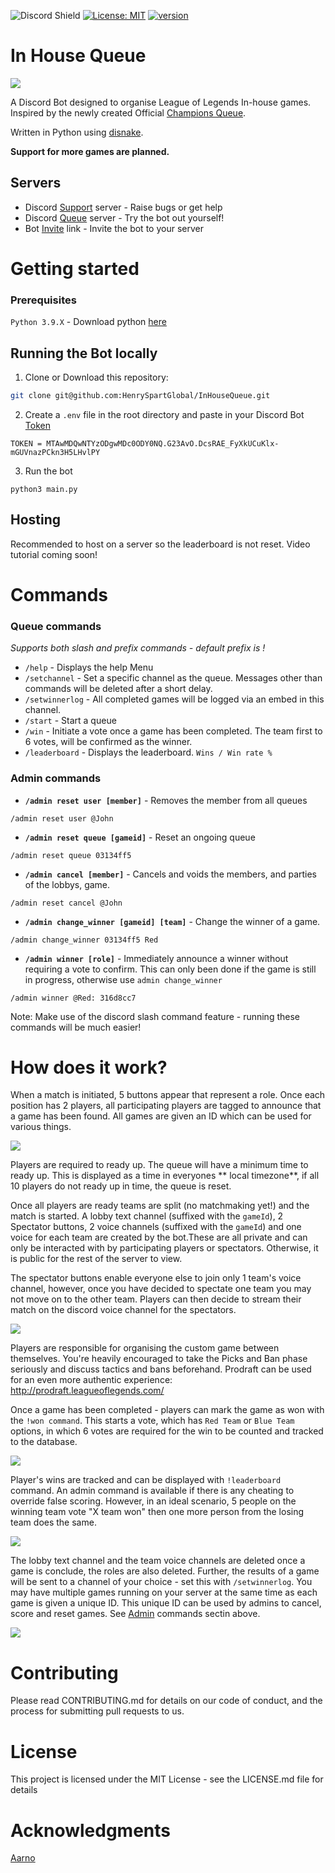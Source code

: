 ![Discord Shield](https://discord.com/api/guilds/1005601917466058792/widget.png?style=shield) [![License: MIT](https://img.shields.io/badge/License-MIT-red.svg)](https://opensource.org/licenses/MIT) [![version](https://img.shields.io/badge/version-v0.1.0-red.svg)](https://semver.org)

# In House Queue
![](https://github.com/HenrySpartGlobal/InHouseQueue/blob/main/assets/queue.png)

A Discord Bot designed to organise League of Legends In-house games. Inspired by the newly created Official [Champions Queue](https://championsqueue.lolesports.com/en-us/).

Written in Python using [disnake](https://docs.disnake.dev/en/stable/). 

**Support for more games are planned.**

## Servers

- Discord [Support](https://discord.gg/FqdatEamYm) server - Raise bugs or get help
- Discord [Queue](https://discord.gg/8DZQcpxnbB) server - Try the bot out yourself!
- Bot [Invite](https://discord.com/api/oauth2/authorize?client_id=1001168331996409856&permissions=3489918032&scope=bot) link - Invite the bot to your server

# Getting started
### Prerequisites
`Python 3.9.X` - Download python [here](https://www.python.org/downloads/)

## Running the Bot locally 
1. Clone or Download this repository:
```bash
git clone git@github.com:HenrySpartGlobal/InHouseQueue.git
```
2. Create a `.env` file in the root directory and paste in your Discord Bot [Token](https://discord.com/developers/applications)
```.env
TOKEN = MTAwMDQwNTYzODgwMDc0ODY0NQ.G23AvO.DcsRAE_FyXkUCuKlx-mGUVnazPCkn3H5LHvlPY
```
3. Run the bot
```
python3 main.py
```

## Hosting
Recommended to host on a server so the leaderboard is not reset. Video tutorial coming soon!

# Commands
### Queue commands
*Supports both slash and prefix commands - default prefix is !*

- `/help` - Displays the help Menu
- `/setchannel` - Set a specific channel as the queue. Messages other than commands will be deleted after a short delay.
- `/setwinnerlog` - All completed games will be logged via an embed in this channel. 
- `/start` - Start a queue
- `/win` - Initiate a vote once a game has been completed. The team first to 6 votes, will be confirmed as the winner.
- `/leaderboard` - Displays the leaderboard. `Wins / Win rate %` 

### Admin commands
- **`/admin reset user [member]`** - Removes the member from all queues
```
/admin reset user @John
```
- **`/admin reset queue [gameid]`** - Reset an ongoing queue
```
/admin reset queue 03134ff5
```
- **`/admin cancel [member]`** - Cancels and voids the members, and parties of the lobbys, game.
```
/admin reset cancel @John
```
- **`/admin change_winner [gameid] [team]`** - Change the winner of a game. 
```
/admin change_winner 03134ff5 Red
```
- **`/admin winner [role]`** - Immediately announce a winner without requiring a vote to confirm. This can only been done if the game is still in progress, otherwise use `admin change_winner`
```
/admin winner @Red: 316d8cc7
```

Note: Make use of the discord slash command feature - running these commands will be much easier!


# How does it work?
When a match is initiated, 5 buttons appear that represent a role. Once each position has 2 players, all participating players are tagged to announce that a game has been found. All games are given an ID which can be used for various things.

![](https://github.com/HenrySpartGlobal/InHouseQueue/blob/main/assets/match%20start.png)

Players are required to ready up. The queue will have a minimum time to ready up. This is displayed as a time in everyones ** local timezone**, if all 10 players do not ready up in time, the queue is reset. 
 
Once all players are ready teams are split (no matchmaking yet!) and the match is started. A lobby text channel (suffixed with the `gameId`), 2 Spectator buttons, 2 voice channels (suffixed with the `gameId`) and one voice for each team are created by the bot.These are all private and can only be interacted with by participating players or spectators. Otherwise, it is public for the rest of the server to view.

The spectator buttons enable everyone else to join only 1 team's voice channel, however, once you have decided to spectate one team you may not move on to the other team. Players can then decide to stream their match on the discord voice channel for the spectators. 

![](https://github.com/HenrySpartGlobal/InHouseQueue/blob/main/assets/ready%20up.png)

Players are responsible for organising the custom game between themselves. You're heavily encouraged to take the Picks and Ban phase seriously and discuss tactics and bans beforehand. Prodraft can be used for an even more authentic experience: http://prodraft.leagueoflegends.com/

Once a game has been completed - players can mark the game as won with the `!won command`. This starts a vote, which has `Red Team` or `Blue Team` options, in which 6 votes are required for the win to be counted and tracked to the database. 

![](https://github.com/HenrySpartGlobal/InHouseQueue/blob/main/assets/lobby.png)

Player's wins are tracked and can be displayed with `!leaderboard` command. An admin command is available if there is any cheating to override false scoring. However, in an ideal scenario, 5 people on the winning team vote "X team won" then one more person from the losing team does the same. 

![](https://github.com/HenrySpartGlobal/InHouseQueue/blob/main/assets/leaderboard.png)

The lobby text channel and the team voice channels are deleted once a game is conclude, the roles are also deleted. Further, the results of a game will be sent to a channel of your choice - set this with `/setwinnerlog`. You may have multiple games running on your server at the same time as each game is given a unique ID. This unique ID can be used by admins to cancel, score and reset games. See [Admin](https://github.com/HenrySpartGlobal/InHouseQueue#admin-commands) commands sectin above.  

![](https://github.com/HenrySpartGlobal/InHouseQueue/blob/main/assets/finish.png)

# Contributing
Please read CONTRIBUTING.md for details on our code of conduct, and the process for submitting pull requests to us.

# License
This project is licensed under the MIT License - see the LICENSE.md file for details

# Acknowledgments
[Aarno](https://aarno.is-a.dev)

